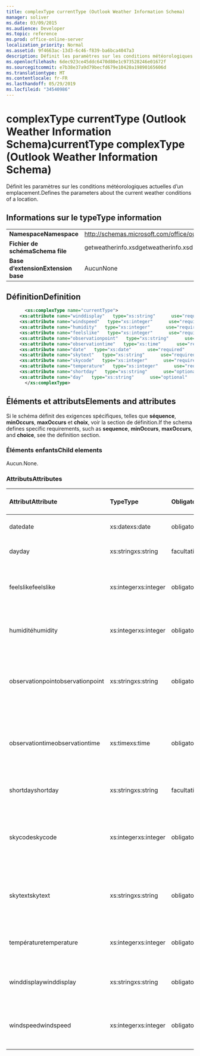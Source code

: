 ```yaml
---
title: complexType currentType (Outlook Weather Information Schema)
manager: soliver
ms.date: 03/09/2015
ms.audience: Developer
ms.topic: reference
ms.prod: office-online-server
localization_priority: Normal
ms.assetid: 9f4663ac-13d3-6c46-f839-ba6bca4047a3
description: Définit les paramètres sur les conditions météorologiques actuelles d’un emplacement.
ms.openlocfilehash: 6dec923ce45ddc6470d80e1c973528246e01672f
ms.sourcegitcommit: e7b38e37a9d79becfd679e10420a19890165606d
ms.translationtype: MT
ms.contentlocale: fr-FR
ms.lasthandoff: 05/29/2019
ms.locfileid: "34540986"
---
```

# <a name="currenttype-complextype-outlook-weather-information-schema"></a><span data-ttu-id="cbb51-103">complexType currentType (Outlook Weather Information Schema)</span><span class="sxs-lookup"><span data-stu-id="cbb51-103">currentType complexType (Outlook Weather Information Schema)</span></span>

<span data-ttu-id="cbb51-104">Définit les paramètres sur les conditions météorologiques actuelles d’un emplacement.</span><span class="sxs-lookup"><span data-stu-id="cbb51-104">Defines the parameters about the current weather conditions of a location.</span></span>
  
## <a name="type-information"></a><span data-ttu-id="cbb51-105">Informations sur le type</span><span class="sxs-lookup"><span data-stu-id="cbb51-105">Type information</span></span>

|||
|:-----|:-----|
|<span data-ttu-id="cbb51-106">**Namespace**</span><span class="sxs-lookup"><span data-stu-id="cbb51-106">**Namespace**</span></span> <br/> |http://schemas.microsoft.com/office/outlook/15/getweatherinfo.xsd  <br/> |
|<span data-ttu-id="cbb51-107">**Fichier de schéma**</span><span class="sxs-lookup"><span data-stu-id="cbb51-107">**Schema file**</span></span> <br/> |<span data-ttu-id="cbb51-108">getweatherinfo.xsd</span><span class="sxs-lookup"><span data-stu-id="cbb51-108">getweatherinfo.xsd</span></span>  <br/> |
|<span data-ttu-id="cbb51-109">**Base d’extension**</span><span class="sxs-lookup"><span data-stu-id="cbb51-109">**Extension base**</span></span> <br/> |<span data-ttu-id="cbb51-110">Aucun</span><span class="sxs-lookup"><span data-stu-id="cbb51-110">None</span></span>  <br/> |
   
## <a name="definition"></a><span data-ttu-id="cbb51-111">Définition</span><span class="sxs-lookup"><span data-stu-id="cbb51-111">Definition</span></span>

```XML
       <xs:complexType name="currentType">
     <xs:attribute name="winddisplay"   type="xs:string"      use="required"     />
     <xs:attribute name="windspeed"   type="xs:integer"      use="required"     />
     <xs:attribute name="humidity"   type="xs:integer"      use="required"     />
     <xs:attribute name="feelslike"   type="xs:integer"      use="required"     />
     <xs:attribute name="observationpoint"   type="xs:string"      use="required"     />
     <xs:attribute name="observationtime"   type="xs:time"      use="required"     />
     <xs:attribute name="date"   type="xs:date"      use="required"     />
     <xs:attribute name="skytext"   type="xs:string"      use="required"     />
     <xs:attribute name="skycode"   type="xs:integer"      use="required"     />
     <xs:attribute name="temperature"   type="xs:integer"      use="required"     />
     <xs:attribute name="shortday"   type="xs:string"      use="optional"     />
     <xs:attribute name="day"   type="xs:string"      use="optional"     />
       </xs:complexType>

```

## <a name="elements-and-attributes"></a><span data-ttu-id="cbb51-112">Éléments et attributs</span><span class="sxs-lookup"><span data-stu-id="cbb51-112">Elements and attributes</span></span>

<span data-ttu-id="cbb51-113">Si le schéma définit des exigences spécifiques, telles que **séquence**, **minOccurs**, **maxOccurs** et **choix**, voir la section de définition.</span><span class="sxs-lookup"><span data-stu-id="cbb51-113">If the schema defines specific requirements, such as **sequence**, **minOccurs**, **maxOccurs**, and **choice**, see the definition section.</span></span> 
  
### <a name="child-elements"></a><span data-ttu-id="cbb51-114">Éléments enfants</span><span class="sxs-lookup"><span data-stu-id="cbb51-114">Child elements</span></span>

<span data-ttu-id="cbb51-115">Aucun.</span><span class="sxs-lookup"><span data-stu-id="cbb51-115">None.</span></span>
  
### <a name="attributes"></a><span data-ttu-id="cbb51-116">Attributs</span><span class="sxs-lookup"><span data-stu-id="cbb51-116">Attributes</span></span>

|<span data-ttu-id="cbb51-117">**Attribut**</span><span class="sxs-lookup"><span data-stu-id="cbb51-117">**Attribute**</span></span>|<span data-ttu-id="cbb51-118">**Type**</span><span class="sxs-lookup"><span data-stu-id="cbb51-118">**Type**</span></span>|<span data-ttu-id="cbb51-119">**Obligatoire**</span><span class="sxs-lookup"><span data-stu-id="cbb51-119">**Required**</span></span>|<span data-ttu-id="cbb51-120">**Description**</span><span class="sxs-lookup"><span data-stu-id="cbb51-120">**Description**</span></span>|<span data-ttu-id="cbb51-121">**Valeurs possibles**</span><span class="sxs-lookup"><span data-stu-id="cbb51-121">**Possible values**</span></span>|
|:-----|:-----|:-----|:-----|:-----|
|<span data-ttu-id="cbb51-122">date</span><span class="sxs-lookup"><span data-stu-id="cbb51-122">date</span></span>  <br/> |<span data-ttu-id="cbb51-123">xs:date</span><span class="sxs-lookup"><span data-stu-id="cbb51-123">xs:date</span></span>  <br/> |<span data-ttu-id="cbb51-124">obligatoire</span><span class="sxs-lookup"><span data-stu-id="cbb51-124">required</span></span>  <br/> |<span data-ttu-id="cbb51-125">Spécifie la date du jour.</span><span class="sxs-lookup"><span data-stu-id="cbb51-125">Specifies today's date.</span></span>  <br/> |<span data-ttu-id="cbb51-126">Valeur du type xs:date</span><span class="sxs-lookup"><span data-stu-id="cbb51-126">A value of the type xs:date</span></span>  <br/> |
|<span data-ttu-id="cbb51-127">day</span><span class="sxs-lookup"><span data-stu-id="cbb51-127">day</span></span>  <br/> |<span data-ttu-id="cbb51-128">xs:string</span><span class="sxs-lookup"><span data-stu-id="cbb51-128">xs:string</span></span>  <br/> |<span data-ttu-id="cbb51-129">facultatif</span><span class="sxs-lookup"><span data-stu-id="cbb51-129">optional</span></span>  <br/> |<span data-ttu-id="cbb51-130">Spécifie un jour pour la prévision.</span><span class="sxs-lookup"><span data-stu-id="cbb51-130">Specifies a day for the forecast.</span></span>  <br/> |<span data-ttu-id="cbb51-131">Valeur du type xs:string</span><span class="sxs-lookup"><span data-stu-id="cbb51-131">A value of the type xs:string</span></span>  <br/> |
|<span data-ttu-id="cbb51-132">feelslike</span><span class="sxs-lookup"><span data-stu-id="cbb51-132">feelslike</span></span>  <br/> |<span data-ttu-id="cbb51-133">xs:integer</span><span class="sxs-lookup"><span data-stu-id="cbb51-133">xs:integer</span></span>  <br/> |<span data-ttu-id="cbb51-134">obligatoire</span><span class="sxs-lookup"><span data-stu-id="cbb51-134">required</span></span>  <br/> |<span data-ttu-id="cbb51-135">Spécifie la température de la météo actuelle.</span><span class="sxs-lookup"><span data-stu-id="cbb51-135">Specifies the temperature of how the current weather feels like.</span></span>  <br/> |<span data-ttu-id="cbb51-136">Valeur du type xs:integer</span><span class="sxs-lookup"><span data-stu-id="cbb51-136">A value of the type xs:integer</span></span>  <br/> |
|<span data-ttu-id="cbb51-137">humidité</span><span class="sxs-lookup"><span data-stu-id="cbb51-137">humidity</span></span>  <br/> |<span data-ttu-id="cbb51-138">xs:integer</span><span class="sxs-lookup"><span data-stu-id="cbb51-138">xs:integer</span></span>  <br/> |<span data-ttu-id="cbb51-139">obligatoire</span><span class="sxs-lookup"><span data-stu-id="cbb51-139">required</span></span>  <br/> |<span data-ttu-id="cbb51-140">Spécifie la valeur d’humidité numérique actuelle.</span><span class="sxs-lookup"><span data-stu-id="cbb51-140">Specifies the current numerical humidity value.</span></span>  <br/> |<span data-ttu-id="cbb51-141">Valeur du type xs:integer</span><span class="sxs-lookup"><span data-stu-id="cbb51-141">A value of the type xs:integer</span></span>  <br/> |
|<span data-ttu-id="cbb51-142">observationpoint</span><span class="sxs-lookup"><span data-stu-id="cbb51-142">observationpoint</span></span>  <br/> |<span data-ttu-id="cbb51-143">xs:string</span><span class="sxs-lookup"><span data-stu-id="cbb51-143">xs:string</span></span>  <br/> |<span data-ttu-id="cbb51-144">obligatoire</span><span class="sxs-lookup"><span data-stu-id="cbb51-144">required</span></span>  <br/> |<span data-ttu-id="cbb51-145">Spécifie d’où les informations météorologiques actuelles sont observées.</span><span class="sxs-lookup"><span data-stu-id="cbb51-145">Specifies where the current weather information is observed from.</span></span>  <br/> |<span data-ttu-id="cbb51-146">Valeur du type xs:string</span><span class="sxs-lookup"><span data-stu-id="cbb51-146">A value of the type xs:string</span></span>  <br/> |
|<span data-ttu-id="cbb51-147">observationtime</span><span class="sxs-lookup"><span data-stu-id="cbb51-147">observationtime</span></span>  <br/> |<span data-ttu-id="cbb51-148">xs:time</span><span class="sxs-lookup"><span data-stu-id="cbb51-148">xs:time</span></span>  <br/> |<span data-ttu-id="cbb51-149">obligatoire</span><span class="sxs-lookup"><span data-stu-id="cbb51-149">required</span></span>  <br/> |<span data-ttu-id="cbb51-150">Indique à quel moment les informations météorologiques actuelles sont observées.</span><span class="sxs-lookup"><span data-stu-id="cbb51-150">Specifies when the current weather information is observed at.</span></span>  <br/> |<span data-ttu-id="cbb51-151">Valeur du type xs:time</span><span class="sxs-lookup"><span data-stu-id="cbb51-151">A value of the type xs:time</span></span>  <br/> |
|<span data-ttu-id="cbb51-152">shortday</span><span class="sxs-lookup"><span data-stu-id="cbb51-152">shortday</span></span>  <br/> |<span data-ttu-id="cbb51-153">xs:string</span><span class="sxs-lookup"><span data-stu-id="cbb51-153">xs:string</span></span>  <br/> |<span data-ttu-id="cbb51-154">facultatif</span><span class="sxs-lookup"><span data-stu-id="cbb51-154">optional</span></span>  <br/> |<span data-ttu-id="cbb51-155">Spécifie un jour sous forme abrégée.</span><span class="sxs-lookup"><span data-stu-id="cbb51-155">Specifies a day in abbreviated form.</span></span>  <br/> |<span data-ttu-id="cbb51-156">Valeur du type xs:string</span><span class="sxs-lookup"><span data-stu-id="cbb51-156">A value of the type xs:string</span></span>  <br/> |
|<span data-ttu-id="cbb51-157">skycode</span><span class="sxs-lookup"><span data-stu-id="cbb51-157">skycode</span></span>  <br/> |<span data-ttu-id="cbb51-158">xs:integer</span><span class="sxs-lookup"><span data-stu-id="cbb51-158">xs:integer</span></span>  <br/> |<span data-ttu-id="cbb51-159">obligatoire</span><span class="sxs-lookup"><span data-stu-id="cbb51-159">required</span></span>  <br/> |<span data-ttu-id="cbb51-160">Spécifie un code d’un nombre integer pour les conditions météorologiques actuelles.</span><span class="sxs-lookup"><span data-stu-id="cbb51-160">Specifies an integer code for the current weather conditions.</span></span>  <br/> |<span data-ttu-id="cbb51-161">Valeur du type xs:integer</span><span class="sxs-lookup"><span data-stu-id="cbb51-161">A value of the type xs:integer</span></span>  <br/> |
|<span data-ttu-id="cbb51-162">skytext</span><span class="sxs-lookup"><span data-stu-id="cbb51-162">skytext</span></span>  <br/> |<span data-ttu-id="cbb51-163">xs:string</span><span class="sxs-lookup"><span data-stu-id="cbb51-163">xs:string</span></span>  <br/> |<span data-ttu-id="cbb51-164">obligatoire</span><span class="sxs-lookup"><span data-stu-id="cbb51-164">required</span></span>  <br/> |<span data-ttu-id="cbb51-165">Spécifie un à deux mots décrivant les conditions météorologiques actuelles.</span><span class="sxs-lookup"><span data-stu-id="cbb51-165">Specifies one to two words describing current weather conditions.</span></span>  <br/> |<span data-ttu-id="cbb51-166">Valeur du type xs:string</span><span class="sxs-lookup"><span data-stu-id="cbb51-166">A value of the type xs:string</span></span>  <br/> |
|<span data-ttu-id="cbb51-167">température</span><span class="sxs-lookup"><span data-stu-id="cbb51-167">temperature</span></span>  <br/> |<span data-ttu-id="cbb51-168">xs:integer</span><span class="sxs-lookup"><span data-stu-id="cbb51-168">xs:integer</span></span>  <br/> |<span data-ttu-id="cbb51-169">obligatoire</span><span class="sxs-lookup"><span data-stu-id="cbb51-169">required</span></span>  <br/> |<span data-ttu-id="cbb51-170">Spécifie la température actuelle de l’emplacement.</span><span class="sxs-lookup"><span data-stu-id="cbb51-170">Specifies the current temperature of the location.</span></span>  <br/> |<span data-ttu-id="cbb51-171">Valeur du type xs:integer</span><span class="sxs-lookup"><span data-stu-id="cbb51-171">A value of the type xs:integer</span></span>  <br/> |
|<span data-ttu-id="cbb51-172">winddisplay</span><span class="sxs-lookup"><span data-stu-id="cbb51-172">winddisplay</span></span>  <br/> |<span data-ttu-id="cbb51-173">xs:string</span><span class="sxs-lookup"><span data-stu-id="cbb51-173">xs:string</span></span>  <br/> |<span data-ttu-id="cbb51-174">obligatoire</span><span class="sxs-lookup"><span data-stu-id="cbb51-174">required</span></span>  <br/> |<span data-ttu-id="cbb51-175">Chaîne qui décrit les conditions actuelles du vent.</span><span class="sxs-lookup"><span data-stu-id="cbb51-175">A string that describes the current wind conditions.</span></span>  <br/> |<span data-ttu-id="cbb51-176">Valeur du type xs:string</span><span class="sxs-lookup"><span data-stu-id="cbb51-176">A value of the type xs:string</span></span>  <br/> |
|<span data-ttu-id="cbb51-177">windspeed</span><span class="sxs-lookup"><span data-stu-id="cbb51-177">windspeed</span></span>  <br/> |<span data-ttu-id="cbb51-178">xs:integer</span><span class="sxs-lookup"><span data-stu-id="cbb51-178">xs:integer</span></span>  <br/> |<span data-ttu-id="cbb51-179">obligatoire</span><span class="sxs-lookup"><span data-stu-id="cbb51-179">required</span></span>  <br/> |<span data-ttu-id="cbb51-180">Spécifie la valeur actuelle de la vitesse du vent numérique.</span><span class="sxs-lookup"><span data-stu-id="cbb51-180">Specifies the current numerical wind speed value.</span></span>  <br/> |<span data-ttu-id="cbb51-181">Valeur du type xs:integer</span><span class="sxs-lookup"><span data-stu-id="cbb51-181">A value of the type xs:integer</span></span>  <br/> |
   

